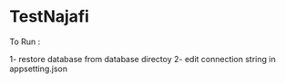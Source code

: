 # TestNajafi

To Run :

1- restore database from database directoy
2- edit connection string in appsetting.json
